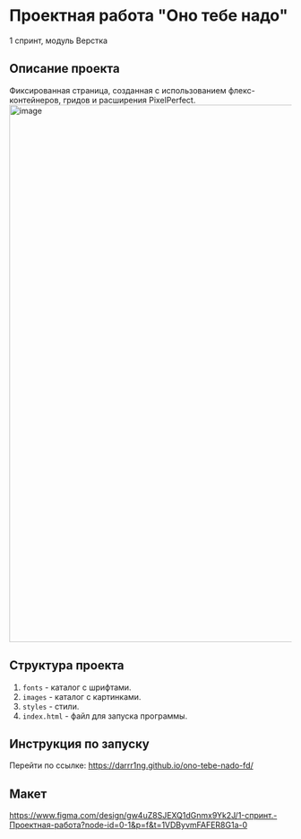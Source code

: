 # Проектная работа "Оно тебе надо"
1 спринт, модуль Верстка

## Описание проекта
Фиксированная страница, созданная с использованием флекс-контейнеров, гридов и расширения PixelPerfect.
<img width="1903" height="957" alt="image" src="https://github.com/user-attachments/assets/27657416-5cbb-49ba-8f69-cec0203d810c" />

## Структура проекта
1. `fonts` - каталог с шрифтами.
2. `images` - каталог с картинками.
4. `styles` - стили.
6. `index.html` - файл для запуска программы.

## Инструкция по запуску
Перейти по ссылке: https://darrr1ng.github.io/ono-tebe-nado-fd/

## Макет
https://www.figma.com/design/gw4uZ8SJEXQ1dGnmx9Yk2J/1-спринт.-Проектная-работа?node-id=0-1&p=f&t=1VDByvmFAFER8G1a-0
